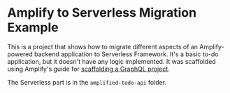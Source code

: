 # Amplify to Serverless Migration Example

This is a project that shows how to migrate different aspects of an Amplify-powered backend application to Serverless Framework. It's a basic to-do application, but it doesn't have any logic implemented. It was scaffolded using Amplify's guide for [scaffolding a GraphQL project](https://docs.amplify.aws/cli/graphql/overview/).

The Serverless part is in the `amplified-todo-api` folder. 